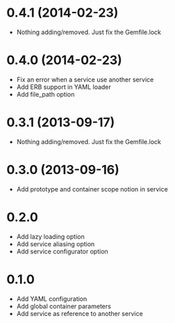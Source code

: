 # 0.4.1 (2014-02-23)

* Nothing adding/removed. Just fix the Gemfile.lock

# 0.4.0 (2014-02-23)

* Fix an error when a service use another service
* Add ERB support in YAML loader
* Add file_path option

# 0.3.1 (2013-09-17)

* Nothing adding/removed. Just fix the Gemfile.lock

# 0.3.0 (2013-09-16)

* Add prototype and container scope notion in service

# 0.2.0

* Add lazy loading option
* Add service aliasing option
* Add service configurator option

# 0.1.0

* Add YAML configuration
* Add global container parameters
* Add service as reference to another service
